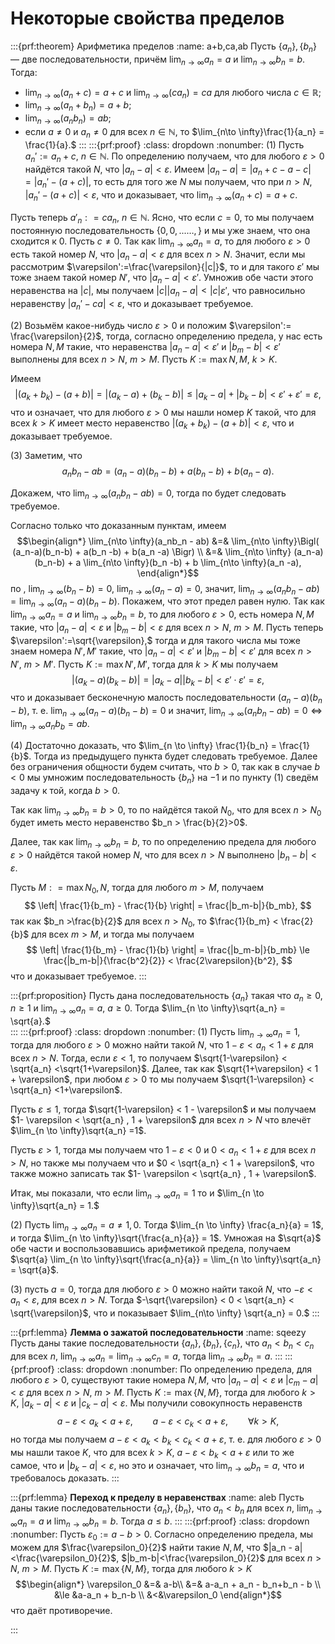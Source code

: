 # Некоторые свойства пределов

:::{prf:theorem} Арифметика пределов
:name: a+b,ca,ab
Пусть $\{a_n\}, \{b_n\}$ — две последовательности, причём $\lim_{n\to \infty} a_n  =a$ и $\lim_{n\to \infty}b_n =b$. Тогда:
* $\lim_{n\to \infty}(a_n + c) = a+c$ и $\lim_{n\to \infty}(ca_n) = ca$ для любого числа $c\in \mathbb{R};$
* $\lim_{n\to \infty}(a_n +b_n) = a+b;$
* $\lim_{n\to \infty}(a_nb_n) = ab;$
* если $a\ne 0$ и $a_n \ne 0$ для всех $n\in \mathbb{N}$, то $\lim_{n\to \infty}\frac{1}{a_n} = \frac{1}{a}.$
:::
:::{prf:proof}
:class: dropdown
:nonumber:
(1) Пусть $a_n':=a_n+c$, $n\in \mathbb{N}$. По определению получаем, что для любого $\varepsilon > 0$ найдётся такой $N$, что $|a_n - a| < \varepsilon$. Имеем $|a_n -a| = |a_n+c - a - c| = |a_n' - (a+c)|$, то есть для того же $N$ мы получаем, что при $n>N$, $|a_n' - (a+c)| < \varepsilon$, что и доказывает, что $\lim_{n\to \infty}(a_n + c) = a+c$.

Пусть теперь $a'_n: = ca_n$, $n\in \mathbb{N}$. Ясно, что если $c =0$, то мы получаем постоянную последовательность $\{0,0,...\ldots,\}$ и мы уже знаем, что она сходится к $0.$ Пусть $c \ne 0.$ Так как $\lim_{n\to \infty}a_n = a$, то для любого $\varepsilon>0$ есть такой номер $N$, что $|a_n - a|<\varepsilon$ для всех $n>N$. Значит, если мы рассмотрим $\varepsilon':=\frac{\varepsilon}{|c|}$, то и для такого $\varepsilon'$ мы тоже знаем такой номер $N'$, что $|a_n - a|< \varepsilon'$. Умножив обе части этого неравенства на $|c|$, мы получаем $|c||a_n - a| <|c|\varepsilon'$, что равносильно неравенству $|a_n' - ca| < \varepsilon$, что и доказывает требуемое.

(2) Возьмём какое-нибудь число $\varepsilon>0$ и положим $\varepsilon':= \frac{\varepsilon}{2}$, тогда, согласно определению предела, у нас есть номера $N,M$ такие, что неравенства $|a_n - a|< \varepsilon'$ и $|b_m - b|<\varepsilon'$ выполнены для всех $n>N$, $m>M$. Пусть $K:=\max{N,M}$, $k>K$.

Имеем
$$
    |(a_k + b_k) - (a+b)| = |(a_k-a) + (b_k-b)|\le |a_k-a| + |b_k-b| < \varepsilon' + \varepsilon' = \varepsilon,
$$
что и означает, что для любого $\varepsilon>0$ мы нашли номер $K$ такой, что для всех $k>K$ имеет место неравенство $|(a_k + b_k) - (a+b)|< \varepsilon$, что и доказывает требуемое.

(3) Заметим, что 
$$
a_nb_n - ab = (a_n-a)(b_n-b) + a(b_n -b) + b(a_n -a).
$$

Докажем, что $\lim_{n\to \infty}(a_nb_n - ab) = 0$, тогда по [](#lim(a_n-a)=0) будет следовать требуемое.

Согласно только что доказанным пунктам, имеем
$$\begin{align*}
    \lim_{n\to \infty}(a_nb_n - ab) &=&  \lim_{n\to \infty}\Bigl( (a_n-a)(b_n-b) + a(b_n -b) + b(a_n -a) \Bigr)  \\
&=&  \lim_{n\to \infty} (a_n-a)(b_n-b) + a \lim_{n\to \infty}(b_n -b) + b \lim_{n\to \infty}(a_n -a),
\end{align*}$$
по [](#lim(a_n-a)=0), $\lim_{n\to \infty}(b_n -b) =0$, $\lim_{n\to \infty}(a_n -a)=0$, значит, $\lim_{n\to \infty}(a_nb_n - ab) = \lim_{n \to \infty}(a_n-a)(b_n-b).$ Покажем, что этот предел равен нулю. Так как $\lim_{n\to \infty} a_n  =a$ и $\lim_{n\to \infty}b_n =b$, то для любого $\varepsilon>0$, есть номера $N,M$ такие, что $|a_n - a| <\varepsilon$ и $|b_m -b| < \varepsilon$ для всех $n >N$, $m>M$. Пусть теперь $\varepsilon':=\sqrt{\varepsilon},$ тогда и для такого числа мы тоже знаем номера $N',M'$ такие, что  $|a_n - a| <\varepsilon'$ и $|b_m -b| < \varepsilon'$ для всех $n >N'$, $m>M'$. Пусть $K:= \max{N',M'}$, тогда для $k>K$ мы получаем
$$
 |(a_k-a)(b_k-b)| = |a_k -a||b_k - b| < \varepsilon' \cdot \varepsilon' = \varepsilon, 
$$
что и доказывает бесконечную малость последовательности $(a_n-a)(b_n-b)$, т. е. $\lim_{n \to \infty}(a_n-a)(b_n-b) = 0$ и значит, $\lim_{n\to \infty}(a_nb_n - ab) = 0 \Longleftrightarrow \lim_{n\to \infty}a_nb_b = ab.$

(4) Достаточно доказать, что $\lim_{n \to \infty} \frac{1}{b_n} = \frac{1}{b}$. Тогда из предыдущего пункта будет следовать требуемое. Далее без ограничения общности будем считать, что $b>0$, так как в случае $b<0$ мы умножим последовательность $\{b_n\}$ на $-1$ и по пункту (1) сведём задачу к той, когда $b>0.$

Так как $\lim_{n\to \infty} b_n =b>0$, то по [](#separate) найдётся такой $N_0$, что для всех $n>N_0$ будет иметь место неравенство $b_n > \frac{b}{2}>0$. 

Далее, так как $\lim_{n\to \infty} b_n =b$, то по определению предела для любого $\varepsilon>0$ найдётся такой номер $N$, что для всех $n>N$ выполнено $|b_n - b|<\varepsilon.$

Пусть $M: = \max{N_0, N}$, тогда для любого $m>M$, получаем
$$
\left| \frac{1}{b_m} - \frac{1}{b} \right| = \frac{|b_m-b|}{b_mb},
$$
так как $b_n >\frac{b}{2}$ для всех $n>N_0$, то $\frac{1}{b_m} < \frac{2}{b}$ для всех $m >M$, и тогда мы получаем 
$$
\left| \frac{1}{b_m} - \frac{1}{b} \right| = \frac{|b_m-b|}{b_mb} \le \frac{|b_m-b|}{\frac{b^2}{2}} < \frac{2\varepsilon}{b^2},
$$
что и доказывает требуемое.
:::

:::{prf:proposition}
 Пусть дана последовательность $\{a_n\}$ такая что $a_n \ge 0$, $n\ge 1$ и $\lim_{n \to \infty} a_n = a$, $a \ge 0$. Тогда $\lim_{n \to \infty}\sqrt{a_n} = \sqrt{a}.$    
:::
:::{prf:proof}
:class: dropdown
:nonumber:
 (1) Пусть $\lim_{n \to \infty}a_n = 1$, тогда для любого $\varepsilon>0$ можно найти такой $N$, что $1 - \varepsilon <a_n<1 + \varepsilon$ для всех $n >N$. Тогда, если $\varepsilon<1$, то получаем $\sqrt{1-\varepsilon} < \sqrt{a_n} <\sqrt{1+\varepsilon}$. Далее, так как $\sqrt{1+\varepsilon} < 1 + \varepsilon$, при любом $\varepsilon>0$ то мы получаем $\sqrt{1-\varepsilon} < \sqrt{a_n} <1+\varepsilon$.

 Пусть $\varepsilon \le1$, тогда $\sqrt{1-\varepsilon} < 1 - \varepsilon$ и мы получаем $1- \varepsilon < \sqrt{a_n} , 1 + \varepsilon$ для всех $n > N$ что влечёт $\lim_{n \to \infty}\sqrt{a_n} =1$. 

 Пусть $\varepsilon >1$, тогда мы получаем что $1 - \varepsilon <0$ и $0 < a_n  < 1 +\varepsilon$ для всех $n >N$, но также мы получаем что и $0 < \sqrt{a_n} < 1 + \varepsilon$, что также можно записать так $1- \varepsilon < \sqrt{a_n} , 1 + \varepsilon$.

 Итак, мы показали, что если $\lim_{n \to \infty}a_n = 1$ то и $\lim_{n \to \infty}\sqrt{a_n} = 1.$

 (2) Пусть $\lim_{n \to \infty}a_n = a \ne 1,0.$ Тогда $\lim_{n \to \infty} \frac{a_n}{a} = 1$, и тогда $\lim_{n \to \infty}\sqrt{\frac{a_n}{a}} = 1$. Умножая на $\sqrt{a}$ обе части и воспользовавшись арифметикой предела, получаем $\sqrt{a} \lim_{n \to \infty}\sqrt{\frac{a_n}{a}} = \lim_{n \to \infty}\sqrt{a_n} = \sqrt{a}$.

 (3) пусть $a = 0$, тогда для любого $\varepsilon>0$ можно найти такой $N$, что $-\varepsilon < a_n <\varepsilon$, для всех $n>N$. Тогда $-\sqrt{\varepsilon} < 0 < \sqrt{a_n} < \sqrt{\varepsilon}$, что и показывает $\lim_{n\to \infty} \sqrt{a_n} = 0.$
:::


:::{prf:lemma} **Лемма о зажатой последовательности**
:name: sqeezy
    Пусть даны такие последовательности $\{a_n\}, \{b_n\}, \{c_n\}$, что $a_n<b_n<c_n$ для всех $n$, $\lim_{n \to \infty} a_n = \lim_{n \to \infty} c_n = a$, тогда $\lim_{n \to \infty} b_n = a.$
:::
:::{prf:proof}
:class: dropdown
:nonumber:
   По определению предела, для любого $\varepsilon >0$, существуют такие номера $N,M$, что $|a_n - a| < \varepsilon$ и $|c_m - a|< \varepsilon$ для всех $n>N$, $m>M$. Пусть $K:=\max\{N,M\}$, тогда для любого $k>K$, $|a_k - a| < \varepsilon$ и $|c_k - a|< \varepsilon$. Мы получили совокупность неравенств
   $$
   a - \varepsilon < a_k < a+ \varepsilon, \qquad a -\varepsilon < c_k < a+ \varepsilon, \qquad \forall k >K,
   $$
   но тогда мы получаем $a- \varepsilon < a_k < b_k < c_k < a + \varepsilon$, т. е. для любого $\varepsilon>0$ мы нашли такое $K$, что для всех $k>K$, $a- \varepsilon < b_k < a+ \varepsilon$ или то же самое, что и $|b_k -a|< \varepsilon$, но это и означает, что $\lim_{n \to \infty}b_n = a$, что и требовалось доказать.
:::

:::{prf:lemma} **Переход к пределу в неравенствах**
:name: aleb
     Пусть даны такие последовательности $\{a_n\}, \{b_n\}$, что $a_n<b_n$ для всех $n$, $\lim_{n \to \infty} a_n =a$ и $\lim_{n \to \infty} b_n = b$. Тогда $a\le b$. 
:::
:::{prf:proof}
:class: dropdown
:nonumber:
Пусть $\varepsilon_0:=a-b >0$. Согласно определению предела, мы можем для $\frac{\varepsilon_0}{2}$ найти такие $N,M$, что $|a_n - a|<\frac{\varepsilon_0}{2}$, $|b_m-b|<\frac{\varepsilon_0}{2}$ для всех $n>N$, $m>M$.  Пусть $K:=\max\{N,M\}$, тогда для любого $k>K$
$$\begin{align*}
    \varepsilon_0 &=& a-b\\
    &=& a-a_n + a_n - b_n+b_n - b \\
    &\le &a-a_n + b_n-b \\
    &<&\varepsilon_0
\end{align*}$$
что даёт противоречие.

:::